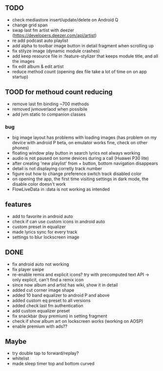 ## TODO
- check mediastore insert/update/delete on Android Q
- change grid span
- swap last fm artist with deezer (https://developers.deezer.com/api/artist) 
- re add podcast auto playlist
- add alpha to toolbar image button in detail fragment when scrolling up
- fix stilyze image (dynamic module crashes)
- add keep resource file in :feature-stylizer that keeps module title, and all the images
- fix edit album & edit artist
- reduce method count (opening dex file take a lot of time on on app startup)

## TOOD for methoud count reducing
- remove last fm binding ~700 methods
- removed jvmoverlaod when possibile
- add jvm static to companion classes

### bug
- big image layout has problems with loading images 
    (has problem on my device with android P beta, on emulator works fine, check on other phones)
- floating window play button in search lyrics not always working 
- audio is not paused on some devices during a call (Huawei P30 lite)
- after creating 'new playlist' from + button, bottom navigation disappears
- detail is not displaying corretly track number
- figure out how to change preference switch track disabled color
- on opening the app, the first time visiting settings in dark mode, the disable color doesn't work
- FlowLiveData in :data is not working as intended

## features
- add to favorite in android auto
- check if can use custom icons in android auto
- custom preset in equalizer
- made lyrics sync for every track
- settings to blur lockscreen image


## DONE
- fix android auto not working
- fix player swipe
- re-enable remix and explicit icons? try with precomputed text API -> only explicit, can't find a remix icon
- since now album and artist has wiki, show it in detail
- added cut corner image shape
- added 10 band equalizer to android P and above
- added custom eq preset to all versions
- added check last fm authentication
- add custom equalizer preset
- fix snackbar (buy premium) in setting fragment
- check if show album art on lockscreen works (working on AOSP)
- enable premium with ads??

## Maybe
- try double tap to forward/replay?
- whitelist
- made sleep timer top and bottom curved